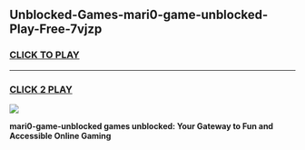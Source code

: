 
## Unblocked-Games-mari0-game-unblocked-Play-Free-7vjzp
<h3>
<a href="https://premium76.site?title=mari0-game-unblocked&ref=18A">CLICK TO PLAY</a></h3>
<hr>

<h3>
<a href="https://premium76.site?title=mari0-game-unblocked&ref=18A">CLICK 2 PLAY</a>
  
</h3>

<a href="https://premium76.site?title=mari0-game-unblocked&ref=18A"><img src="https://clearcache.store/games.png"></a>


**mari0-game-unblocked games unblocked: Your Gateway to Fun and Accessible Online Gaming**
